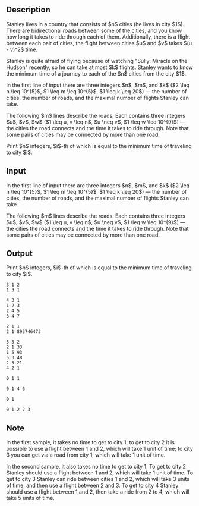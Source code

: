 ## Description

<div><p>Stanley lives in a country that consists of $n$ cities (he lives in city $1$). There are bidirectional roads between some of the cities, and you know how long it takes to ride through each of them. Additionally, there is a flight between each pair of cities, the flight between cities $u$ and $v$ takes $(u - v)^2$ time.</p><p>Stanley is quite afraid of flying because of watching "Sully: Miracle on the Hudson" recently, so he can take at most $k$ flights. Stanley wants to know the minimum time of a journey to each of the $n$ cities from the city $1$.</p></div><div class="input-specification"><p>In the first line of input there are three integers $n$, $m$, and $k$ ($2 \leq n \leq 10^{5}$, $1 \leq m \leq 10^{5}$, $1 \leq k \leq 20$)&nbsp;— the number of cities, the number of roads, and the maximal number of flights Stanley can take.</p><p>The following $m$ lines describe the roads. Each contains three integers $u$, $v$, $w$ ($1 \leq u, v \leq n$, $u \neq v$, $1 \leq w \leq 10^{9}$)&nbsp;— the cities the road connects and the time it takes to ride through. Note that some pairs of cities may be connected by more than one road.</p></div><div class="output-specification"><p>Print $n$ integers, $i$-th of which is equal to the minimum time of traveling to city $i$.</p></div>

## Input

<p>In the first line of input there are three integers $n$, $m$, and $k$ ($2 \leq n \leq 10^{5}$, $1 \leq m \leq 10^{5}$, $1 \leq k \leq 20$)&nbsp;— the number of cities, the number of roads, and the maximal number of flights Stanley can take.</p><p>The following $m$ lines describe the roads. Each contains three integers $u$, $v$, $w$ ($1 \leq u, v \leq n$, $u \neq v$, $1 \leq w \leq 10^{9}$)&nbsp;— the cities the road connects and the time it takes to ride through. Note that some pairs of cities may be connected by more than one road.</p>

## Output

<p>Print $n$ integers, $i$-th of which is equal to the minimum time of traveling to city $i$.</p>





```input1
3 1 2
1 3 1
```




```input2
4 3 1
1 2 3
2 4 5
3 4 7
```




```input3
2 1 1
2 1 893746473
```




```input4
5 5 2
2 1 33
1 5 93
5 3 48
2 3 21
4 2 1
```




```output1
0 1 1
```




```output2
0 1 4 6
```




```output3
0 1
```




```output4
0 1 2 2 3
```



## Note

<p>In the first sample, it takes no time to get to city 1; to get to city 2 it is possible to use a flight between 1 and 2, which will take 1 unit of time; to city 3 you can get via a road from city 1, which will take 1 unit of time. </p><p>In the second sample, it also takes no time to get to city 1. To get to city 2 Stanley should use a flight between 1 and 2, which will take 1 unit of time. To get to city 3 Stanley can ride between cities 1 and 2, which will take 3 units of time, and then use a flight between 2 and 3. To get to city 4 Stanley should use a flight between 1 and 2, then take a ride from 2 to 4, which will take 5 units of time.</p>
